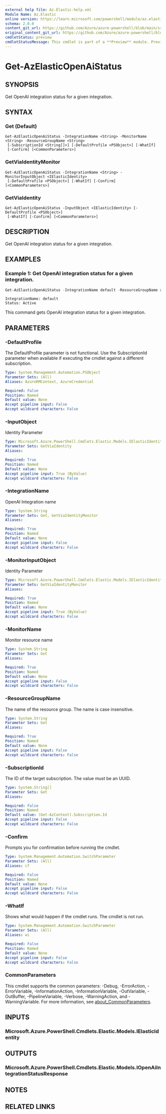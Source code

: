 ```yaml
---
external help file: Az.Elastic-help.xml
Module Name: Az.Elastic
online version: https://learn.microsoft.com/powershell/module/az.elastic/get-azelasticopenaistatus
schema: 2.0.0
content_git_url: https://github.com/Azure/azure-powershell/blob/main/src/Elastic/Elastic/help/Get-AzElasticOpenAiStatus.md
original_content_git_url: https://github.com/Azure/azure-powershell/blob/main/src/Elastic/Elastic/help/Get-AzElasticOpenAiStatus.md
cmdletStatus: preview
cmdletStatusMessage: This cmdlet is part of a **Preview** module. Preview versions aren't recommended for use in production environments. For more information, see https://aka.ms/azps-refstatus.
---
```


# Get-AzElasticOpenAiStatus

## SYNOPSIS
Get OpenAI integration status for a given integration.

## SYNTAX

### Get (Default)
```
Get-AzElasticOpenAiStatus -IntegrationName <String> -MonitorName <String> -ResourceGroupName <String>
 [-SubscriptionId <String[]>] [-DefaultProfile <PSObject>] [-WhatIf]
 [-Confirm] [<CommonParameters>]
```

### GetViaIdentityMonitor
```
Get-AzElasticOpenAiStatus -IntegrationName <String> -MonitorInputObject <IElasticIdentity>
 [-DefaultProfile <PSObject>] [-WhatIf] [-Confirm] [<CommonParameters>]
```

### GetViaIdentity
```
Get-AzElasticOpenAiStatus -InputObject <IElasticIdentity> [-DefaultProfile <PSObject>]
 [-WhatIf] [-Confirm] [<CommonParameters>]
```

## DESCRIPTION
Get OpenAI integration status for a given integration.

## EXAMPLES

### Example 1: Get OpenAI integration status for a given integration.
```powershell
Get-AzElasticOpenAiStatus -IntegrationName default -ResourceGroupName azure-elastic-test -MonitorName elastic-pwsh02
```

```output
IntegrationName: default
Status: Active
```

This command gets OpenAI integration status for a given integration.

## PARAMETERS

### -DefaultProfile
The DefaultProfile parameter is not functional.
Use the SubscriptionId parameter when available if executing the cmdlet against a different subscription.

```yaml
Type: System.Management.Automation.PSObject
Parameter Sets: (All)
Aliases: AzureRMContext, AzureCredential

Required: False
Position: Named
Default value: None
Accept pipeline input: False
Accept wildcard characters: False
```

### -InputObject
Identity Parameter

```yaml
Type: Microsoft.Azure.PowerShell.Cmdlets.Elastic.Models.IElasticIdentity
Parameter Sets: GetViaIdentity
Aliases:

Required: True
Position: Named
Default value: None
Accept pipeline input: True (ByValue)
Accept wildcard characters: False
```

### -IntegrationName
OpenAI Integration name

```yaml
Type: System.String
Parameter Sets: Get, GetViaIdentityMonitor
Aliases:

Required: True
Position: Named
Default value: None
Accept pipeline input: False
Accept wildcard characters: False
```

### -MonitorInputObject
Identity Parameter

```yaml
Type: Microsoft.Azure.PowerShell.Cmdlets.Elastic.Models.IElasticIdentity
Parameter Sets: GetViaIdentityMonitor
Aliases:

Required: True
Position: Named
Default value: None
Accept pipeline input: True (ByValue)
Accept wildcard characters: False
```

### -MonitorName
Monitor resource name

```yaml
Type: System.String
Parameter Sets: Get
Aliases:

Required: True
Position: Named
Default value: None
Accept pipeline input: False
Accept wildcard characters: False
```

### -ResourceGroupName
The name of the resource group.
The name is case insensitive.

```yaml
Type: System.String
Parameter Sets: Get
Aliases:

Required: True
Position: Named
Default value: None
Accept pipeline input: False
Accept wildcard characters: False
```

### -SubscriptionId
The ID of the target subscription.
The value must be an UUID.

```yaml
Type: System.String[]
Parameter Sets: Get
Aliases:

Required: False
Position: Named
Default value: (Get-AzContext).Subscription.Id
Accept pipeline input: False
Accept wildcard characters: False
```

### -Confirm
Prompts you for confirmation before running the cmdlet.

```yaml
Type: System.Management.Automation.SwitchParameter
Parameter Sets: (All)
Aliases: cf

Required: False
Position: Named
Default value: None
Accept pipeline input: False
Accept wildcard characters: False
```

### -WhatIf
Shows what would happen if the cmdlet runs.
The cmdlet is not run.

```yaml
Type: System.Management.Automation.SwitchParameter
Parameter Sets: (All)
Aliases: wi

Required: False
Position: Named
Default value: None
Accept pipeline input: False
Accept wildcard characters: False
```

### CommonParameters
This cmdlet supports the common parameters: -Debug, -ErrorAction, -ErrorVariable, -InformationAction, -InformationVariable, -OutVariable, -OutBuffer, -PipelineVariable, -Verbose, -WarningAction, and -WarningVariable. For more information, see [about_CommonParameters](http://go.microsoft.com/fwlink/?LinkID=113216).

## INPUTS

### Microsoft.Azure.PowerShell.Cmdlets.Elastic.Models.IElasticIdentity

## OUTPUTS

### Microsoft.Azure.PowerShell.Cmdlets.Elastic.Models.IOpenAiIntegrationStatusResponse

## NOTES

## RELATED LINKS
